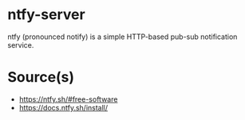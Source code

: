 # ntfy-server 
ntfy (pronounced notify) is a simple HTTP-based pub-sub notification service.


# Source(s)
- https://ntfy.sh/#free-software
- https://docs.ntfy.sh/install/
